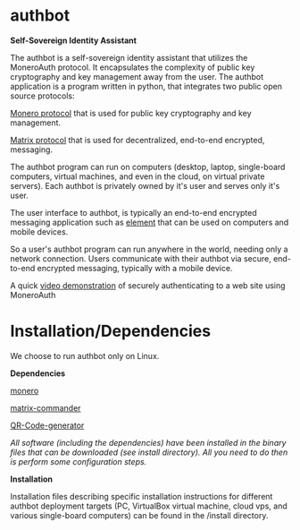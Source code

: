 # authbot
**Self-Sovereign Identity Assistant**

The authbot is a self-sovereign identity assistant that utilizes the MoneroAuth protocol. It encapsulates the complexity of public key cryptography and key management away from the user. The authbot application is a program written in python, that integrates two public open source protocols:

[Monero protocol](https://www.getmonero.org/) that is used for public key cryptography and key management.

[Matrix protocol](https://www.getmonero.org/) that is used for decentralized, end-to-end encrypted, messaging.

The authbot program can run on computers (desktop, laptop, single-board computers, virtual machines, and even in the cloud, on virtual private servers). Each authbot is privately owned by it's user and serves only it's user.

The user interface to authbot, is typically an end-to-end encrypted messaging application such as [element](https://element.io/) that can be used on computers and mobile devices.

So a user's authbot program can run anywhere in the world, needing only a network connection. Users communicate with their authbot via secure, end-to-end encrypted messaging, typically with a mobile device.

A quick [video demonstration](https://moneroauth.org/videos/MoneroAuth-quick-demo.m4v) of securely authenticating to a web site using MoneroAuth

# Installation/Dependencies

We choose to run authbot only on Linux.

**Dependencies**

[monero](https://github.com/monero-project/monero)

[matrix-commander](https://github.com/8go/matrix-commander)

[QR-Code-generator](https://github.com/nayuki/QR-Code-generator)

*All software (including the dependencies) have been installed in the binary files that can be downloaded (see install directory). All you need to do then is perform some configuration steps.*

**Installation**

Installation files describing specific installation instructions for different authbot deployment targets (PC, VirtualBox virtual machine, cloud vps, and various single-board computers) can be found in the /install directory.
